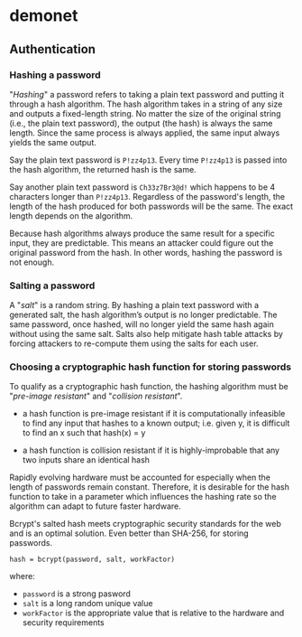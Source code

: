 # demonet




## Authentication



### Hashing a password

"*Hashing*" a password refers to taking a plain text password and putting it through a hash algorithm. The hash algorithm takes in a string of any size and outputs a fixed-length string. No matter the size of the original string (i.e., the plain text password), the output (the hash) is always the same length. Since the same process is always applied, the same input always yields the same output.

Say the plain text password is `P!zz4p13`. Every time `P!zz4p13` is passed into the hash algorithm, the returned hash is the same.

Say another plain text password is `Ch33z7Br3@d!` which happens to be 4 characters longer than `P!zz4p13`. Regardless of the password's length, the length of the hash produced for both passwords will be the same. The exact length depends on the algorithm.

Because hash algorithms always produce the same result for a specific input, they are predictable. This means an attacker could figure out the original password from the hash. In other words, hashing the password is not enough.



### Salting a password

A "*salt*" is a random string. By hashing a plain text password with a generated salt, the hash algorithm’s output is no longer predictable. The same password, once hashed, will no longer yield the same hash again without using the same salt. Salts also help mitigate hash table attacks by forcing attackers to re-compute them using the salts for each user.



### Choosing a cryptographic hash function for storing passwords

To qualify as a cryptographic hash function, the hashing algorithm must be "*pre-image resistant*" and "*collision resistant*".
	
- a hash function is pre-image resistant if it is computationally infeasible to find any input that hashes to a known output; i.e. given y, it is difficult to find an x such that hash(x) = y
	
- a hash function is collision resistant if it is highly-improbable that any two inputs share an identical hash

Rapidly evolving hardware must be accounted for especially when the length of passwords remain constant. Therefore, it is desirable for the hash function to take in a parameter which influences the hashing rate so the algorithm can adapt to future faster hardware.

Bcrypt's salted hash meets cryptographic security standards for the web and is an optimal solution. Even better than SHA-256, for storing passwords.

    hash = bcrypt(password, salt, workFactor)

where:
- `password` is a strong pasword
- `salt` is a long random unique value
- `workFactor` is the appropriate value that is relative to the hardware and security requirements
